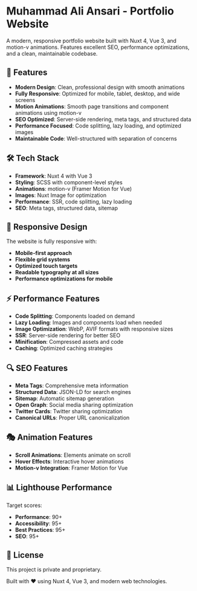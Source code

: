 # Muhammad Ali Ansari - Portfolio Website

A modern, responsive portfolio website built with Nuxt 4, Vue 3, and motion-v animations. Features excellent SEO, performance optimizations, and a clean, maintainable codebase.

## 🚀 Features

- **Modern Design**: Clean, professional design with smooth animations
- **Fully Responsive**: Optimized for mobile, tablet, desktop, and wide screens
- **Motion Animations**: Smooth page transitions and component animations using motion-v
- **SEO Optimized**: Server-side rendering, meta tags, and structured data
- **Performance Focused**: Code splitting, lazy loading, and optimized images
- **Maintainable Code**: Well-structured with separation of concerns

## 🛠️ Tech Stack

- **Framework**: Nuxt 4 with Vue 3
- **Styling**: SCSS with component-level styles
- **Animations**: motion-v (Framer Motion for Vue)
- **Images**: Nuxt Image for optimization
- **Performance**: SSR, code splitting, lazy loading
- **SEO**: Meta tags, structured data, sitemap

## 📱 Responsive Design

The website is fully responsive with:
- **Mobile-first approach**
- **Flexible grid systems**
- **Optimized touch targets**
- **Readable typography at all sizes**
- **Performance optimizations for mobile**

## ⚡ Performance Features

- **Code Splitting**: Components loaded on demand
- **Lazy Loading**: Images and components load when needed
- **Image Optimization**: WebP, AVIF formats with responsive sizes
- **SSR**: Server-side rendering for better SEO
- **Minification**: Compressed assets and code
- **Caching**: Optimized caching strategies

## 🔍 SEO Features

- **Meta Tags**: Comprehensive meta information
- **Structured Data**: JSON-LD for search engines
- **Sitemap**: Automatic sitemap generation
- **Open Graph**: Social media sharing optimization
- **Twitter Cards**: Twitter sharing optimization
- **Canonical URLs**: Proper URL canonicalization

## 🎭 Animation Features

- **Scroll Animations**: Elements animate on scroll
- **Hover Effects**: Interactive hover animations
- **Motion-v Integration**: Framer Motion for Vue

## 📊 Lighthouse Performance

Target scores:
- **Performance**: 90+
- **Accessibility**: 95+
- **Best Practices**: 95+
- **SEO**: 95+

## 📄 License

This project is private and proprietary.

Built with ❤️ using Nuxt 4, Vue 3, and modern web technologies.
